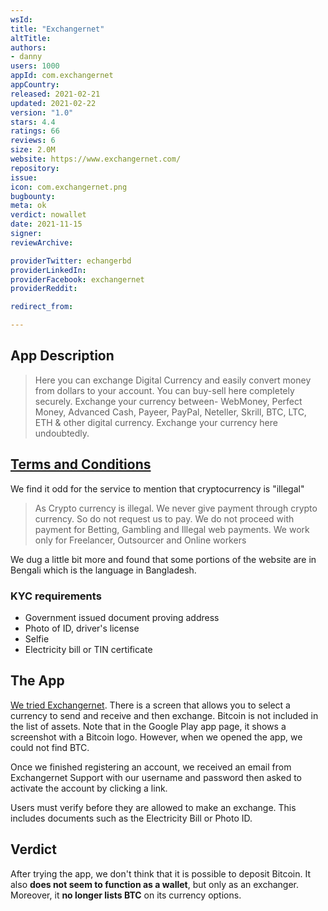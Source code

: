 ```yaml
---
wsId: 
title: "Exchangernet"
altTitle: 
authors:
- danny
users: 1000
appId: com.exchangernet
appCountry: 
released: 2021-02-21
updated: 2021-02-22
version: "1.0"
stars: 4.4
ratings: 66
reviews: 6
size: 2.0M
website: https://www.exchangernet.com/
repository: 
issue: 
icon: com.exchangernet.png
bugbounty: 
meta: ok
verdict: nowallet
date: 2021-11-15
signer: 
reviewArchive:

providerTwitter: echangerbd
providerLinkedIn: 
providerFacebook: exchangernet
providerReddit: 

redirect_from:

---
```


## App Description

> Here you can exchange Digital Currency and easily convert money from dollars to your account. You can buy-sell here completely securely. Exchange your currency between- WebMoney, Perfect Money, Advanced Cash, Payeer, PayPal, Neteller, Skrill, BTC, LTC, ETH & other digital currency. Exchange your currency here undoubtedly.

## [Terms and Conditions](https://www.exchangernet.com/terms.php)

We find it odd for the service to mention that cryptocurrency is "illegal"

> As Crypto currency is illegal. We never give payment through crypto currency. So do not request us to pay. We do not proceed with payment for Betting, Gambling and Illegal web payments. We work only for Freelancer, Outsourcer and Online workers

We dug a little bit more and found that some portions of the website are in Bengali which is the language in Bangladesh.

### KYC requirements

- Government issued document proving address
- Photo of ID, driver's license
- Selfie
- Electricity bill or TIN certificate

## The App

[We tried Exchangernet](https://twitter.com/BitcoinWalletz/status/1458014150022492163). There is a screen that allows you to select a currency to send and receive and then exchange. Bitcoin is not included in the list of assets. Note that in the Google Play app page, it shows a screenshot with a Bitcoin logo. However, when we opened the app, we could not find BTC.

Once we finished registering an account, we received an email from Exchangernet Support with our username and password then asked to activate the account by clicking a link.

Users must verify before they are allowed to make an exchange. This includes documents such as the Electricity Bill or Photo ID.

## Verdict

After trying the app, we don't think that it is possible to deposit Bitcoin. It also **does not seem to function as a wallet**, but only as an exchanger. Moreover, it **no longer lists BTC** on its currency options.
